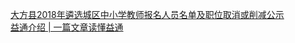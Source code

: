   
[大方县2018年遴选城区中小学教师报名人员名单及职位取消或削减公示](http://www.dianyue.me/archives/658/yo1el4vv4synck49/)  
[益通介绍 | 一篇文章读懂益通](http://www.dianyue.me/archives/409/3v6p1nerddcsh604/)